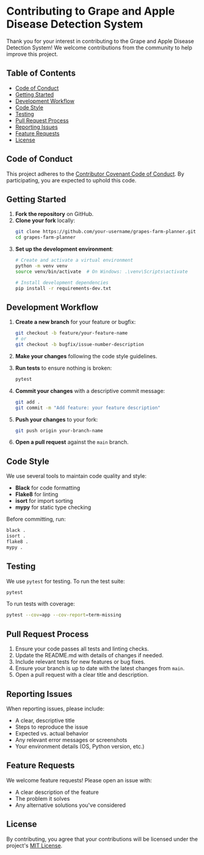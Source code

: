 # Contributing to Grape and Apple Disease Detection System

Thank you for your interest in contributing to the Grape and Apple Disease Detection System! We welcome contributions from the community to help improve this project.

## Table of Contents

- [Code of Conduct](#code-of-conduct)
- [Getting Started](#getting-started)
- [Development Workflow](#development-workflow)
- [Code Style](#code-style)
- [Testing](#testing)
- [Pull Request Process](#pull-request-process)
- [Reporting Issues](#reporting-issues)
- [Feature Requests](#feature-requests)
- [License](#license)

## Code of Conduct

This project adheres to the [Contributor Covenant Code of Conduct](CODE_OF_CONDUCT.md). By participating, you are expected to uphold this code.

## Getting Started

1. **Fork the repository** on GitHub.
2. **Clone your fork** locally:
   ```bash
   git clone https://github.com/your-username/grapes-farm-planner.git
   cd grapes-farm-planner
   ```
3. **Set up the development environment**:
   ```bash
   # Create and activate a virtual environment
   python -m venv venv
   source venv/bin/activate  # On Windows: .\venv\Scripts\activate

   # Install development dependencies
   pip install -r requirements-dev.txt
   ```

## Development Workflow

1. **Create a new branch** for your feature or bugfix:
   ```bash
   git checkout -b feature/your-feature-name
   # or
   git checkout -b bugfix/issue-number-description
   ```

2. **Make your changes** following the code style guidelines.

3. **Run tests** to ensure nothing is broken:
   ```bash
   pytest
   ```

4. **Commit your changes** with a descriptive commit message:
   ```bash
   git add .
   git commit -m "Add feature: your feature description"
   ```

5. **Push your changes** to your fork:
   ```bash
   git push origin your-branch-name
   ```

6. **Open a pull request** against the `main` branch.

## Code Style

We use several tools to maintain code quality and style:

- **Black** for code formatting
- **Flake8** for linting
- **isort** for import sorting
- **mypy** for static type checking

Before committing, run:

```bash
black .
isort .
flake8 .
mypy .
```

## Testing

We use `pytest` for testing. To run the test suite:

```bash
pytest
```

To run tests with coverage:

```bash
pytest --cov=app --cov-report=term-missing
```

## Pull Request Process

1. Ensure your code passes all tests and linting checks.
2. Update the README.md with details of changes if needed.
3. Include relevant tests for new features or bug fixes.
4. Ensure your branch is up to date with the latest changes from `main`.
5. Open a pull request with a clear title and description.

## Reporting Issues

When reporting issues, please include:

- A clear, descriptive title
- Steps to reproduce the issue
- Expected vs. actual behavior
- Any relevant error messages or screenshots
- Your environment details (OS, Python version, etc.)

## Feature Requests

We welcome feature requests! Please open an issue with:

- A clear description of the feature
- The problem it solves
- Any alternative solutions you've considered

## License

By contributing, you agree that your contributions will be licensed under the project's [MIT License](LICENSE).
